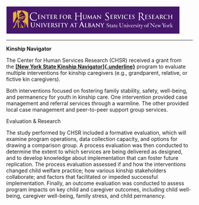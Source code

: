 ![CHSR Logo](chsr-project-logo.png)

<hr />

**Kinship Navigator**

The Center for Human Services Research (CHSR) received a grant from
the [**[New York State Kinship
Navigator]{.underline}**](http://www.nysnavigator.org/) program to
evaluate multiple interventions for kinship caregivers (e.g.,
grandparent, relative, or fictive kin caregivers).

Both interventions focused on fostering family stability, safety,
well-being, and permanency for youth in kinship care. One intervention
provided case management and referral services through a warmline. The
other provided local case management and peer-to-peer support group
services.

Evaluation & Research

The study performed by CHSR included a formative evaluation, which will
examine program operations, data collection capacity, and options for
drawing a comparison group. A process evaluation was then conducted to
determine the extent to which services are being delivered as designed,
and to develop knowledge about implementation that can foster future
replication. The process evaluation assessed if and how the
interventions changed child welfare practice; how various kinship
stakeholders collaborate; and factors that facilitated or impeded
successful implementation. Finally, an outcome evaluation was conducted
to assess program impacts on key child and caregiver outcomes, including
child well-being, caregiver well-being, family stress, and child
permanency.
